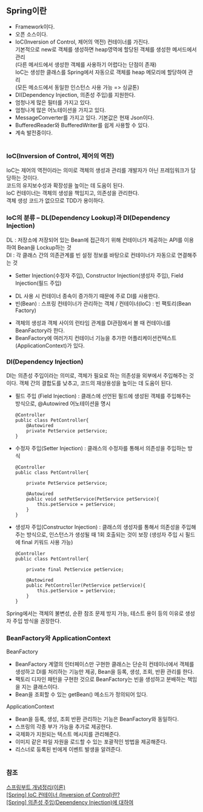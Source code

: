## Spring이란
- Framework이다.
- 오픈 소스이다.
- IoC(Inversion of Control, 제어의 역전) 컨테이너를 가진다.<br>
	기본적으로 new로 객체를 생성하면 heap영역에 할당된 객체를 생성한 메서드에서 관리<br>
	(다른 메서드에서 생성한 객체를 사용하기 어렵다는 단점이 존재)<br>
	IoC는 생성한 클래스를 Spring에서 자동으로 객체를 heap 메모리에 할당하여 관리<br>
	(모든 메소드에서 동일한 인스턴스 사용 가능 => 싱글톤)
- DI(Dependency Injection, 의존성 주입)를 지원한다.
- 엄청나게 많은 필터를 가지고 있다.
- 엄청나게 많은 어노테이션을 가지고 있다.	
- MessageConverter를 가지고 있다. 기본값은 현재 Json이다.
- BufferedReader와 BufferedWriter를 쉽게 사용할 수 있다.
- 계속 발전중이다.
 
#

### IoC(Inversion of Control, 제어의 역전) 

IoC는 제어의 역전이라는 의미로 객체의 생성과 관리를 개발자가 아닌 프레임워크가 담당하는 것이다. <br>
코드의 유지보수성과 확장성을 높이는 데 도움이 된다.<br>
IoC 컨테이너는 객체의 생성을 책임지고, 의존성을 관리한다. <br>
객체 생성 코드가 없으므로 TDD가 용이하다.


### IoC의 분류 – DL(Dependency Lookup)과 DI(Dependency Injection)

DL : 저장소에 저장되어 있는 Bean에 접근하기 위해 컨테이너가 제공하는 API를 이용하여 Bean을 Lockup하는 것 <br>
DI : 각 클래스 간의 의존관계를 빈 설정 정보를 바탕으로 컨테이너가 자동으로 연결해주는 것
- Setter Injection(수정자 주입), Constructor Injection(생성자 주입), Field Injection(필드 주입)
* DL 사용 시 컨테이너 종속이 증가하기 때문에 주로 DI를 사용한다.
* 빈(Bean) : 스프링 컨테이너가 관리하는 객체 / 컨테이너(IoC) : 빈 팩토리(Bean Factory)
- 객체의 생성과 객체 사이의 런타임 관계를 DI관점에서 볼 때 컨테이너를 BeanFactory라 한다.
- BeanFactory에 여러가지 컨테이너 기능을 추가한 어플리케이션컨텍스트(ApplicationContext)가 있다.


### DI(Dependency Injection)

DI는 의존성 주입이라는 의미로, 객체가 필요로 하는 의존성을 외부에서 주입해주는 것이다.
객체 간의 결합도를 낮추고, 코드의 재상용성을 높이는 데 도움이 된다.
- 필드 주입 (Field Injection) : 클래스에 선언된 필드에 생성된 객체를 주입해주는 방식으로, @Autowired 어노테이션을 명시
	```
	@Controller
	public class PetController{
		@Autowired
    	private PetService petService;
	}
	```
- 수정자 주입(Setter Injection) : 클래스의 수정자를 통해서 의존성을 주입하는 방식
	```
	@Controller
	public class PetController{

    	private PetService petService;

		@Autowired
    	public void setPetService(PetService petService){
    		this.petService = petService;
    	}
	}
	```
- 생성자 주입(Constructor Injection) : 클래스의 생성자를 통해서 의존성을 주입해주는 방식으로, 인스턴스가 생성될 때 1회 호출되는 것이 보장 (생성자 주입 시 필드에 final 키워드 사용 가능)
	```
	@Controller
	public class PetController{

    	private final PetService petService;

		@Autowired
    	public PetController(PetService petService){
    		this.petService = petService;
    	}
	}
	```
Spring에서는 객체의 불변성, 순환 참조 문제 방지 가능, 테스트 용이 등의 이유로 생성자 주입 방식을 권장한다.


### BeanFactory와 ApplicationContext

BeanFactory 
- BeanFactory 계열의 인터페이스만 구현한 클래스는 단순히 컨테이너에서 객체를 생성하고 DI를 처리하는 기능만 제공, Bean을 등록, 생성, 조회, 반환 관리를 한다.
- 팩토리 디자인 패턴을 구현한 것으로 BeanFactory는 빈을 생성하고 분배하는 책임을 지는 클래스이다.
- Bean을 조회할 수 있는 getBean() 메소드가 정의되어 있다. 

ApplicationContext
- Bean을 등록, 생성, 조회 반환 관리하는 기능은 BeanFactory와 동일하다.
- 스프링의 각종 부가 가능을 추가로 제공한다.
- 국제화가 지원되는 텍스트 메시지를 관리해준다.
- 이미지 같은 파일 자원을 로드할 수 있는 포괄적인 방법을 제공해준다.
- 리스너로 둥록된 빈에게 이벤트 발생을 알려준다.

#
### 참조
<a href="https://www.inflearn.com/course/%EC%8A%A4%ED%94%84%EB%A7%81%EB%B6%80%ED%8A%B8-%EA%B0%9C%EB%85%90%EC%A0%95%EB%A6%AC">스프링부트 개념정리(이론)</a><br>
<a href="https://dev-coco.tistory.com/80">[Spring] IoC 컨테이너 (Inversion of Control)란?</a><br>
<a href="https://velog.io/@think2wice/Spring-%EC%9D%98%EC%A1%B4%EC%84%B1-%EC%A3%BC%EC%9E%85DI%EC%97%90-%EB%8C%80%ED%95%98%EC%97%AC">[Spring] 의존성 주입(Dependency Injection)에 대하여</a>